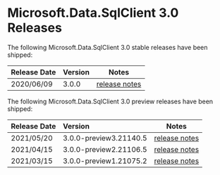 # Microsoft.Data.SqlClient 3.0 Releases

The following Microsoft.Data.SqlClient 3.0 stable releases have been shipped:

| Release Date | Version | Notes |
| :-- | :-- | :--: |
| 2020/06/09 | 3.0.0 | [release notes](3.0.0.md) |

The following Microsoft.Data.SqlClient 3.0 preview releases have been shipped:

| Release Date | Version | Notes |
| :-- | :-- | :--: |
| 2021/05/20 | 3.0.0-preview3.21140.5 | [release notes](3.0.0-preview3.md) |
| 2021/04/15 | 3.0.0-preview2.21106.5 | [release notes](3.0.0-preview2.md) |
| 2021/03/15 | 3.0.0-preview1.21075.2 | [release notes](3.0.0-preview1.md) |
